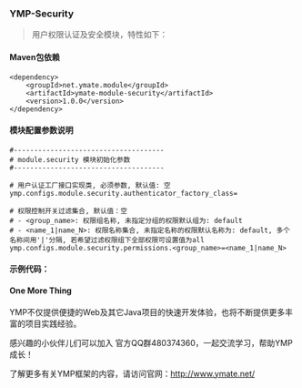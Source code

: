 ### YMP-Security

> 用户权限认证及安全模块，特性如下：
> 

#### Maven包依赖

    <dependency>
        <groupId>net.ymate.module</groupId>
        <artifactId>ymate-module-security</artifactId>
        <version>1.0.0</version>
    </dependency>

#### 模块配置参数说明

    #-------------------------------------
    # module.security 模块初始化参数
    #-------------------------------------
    
    # 用户认证工厂接口实现类, 必须参数, 默认值: 空
    ymp.configs.module.security.authenticator_factory_class=
    
    # 权限控制开关过滤集合, 默认值：空
    # - <group_name>: 权限组名称, 未指定分组的权限默认组为: default
    # - <name_1|name_N>: 权限名称集合, 未指定名称的权限默认名称为: default, 多个名称间用'|'分隔, 若希望过滤权限组下全部权限可设置值为all
    ymp.configs.module.security.permissions.<group_name>=<name_1|name_N>

#### 示例代码：

#### One More Thing

YMP不仅提供便捷的Web及其它Java项目的快速开发体验，也将不断提供更多丰富的项目实践经验。

感兴趣的小伙伴儿们可以加入 官方QQ群480374360，一起交流学习，帮助YMP成长！

了解更多有关YMP框架的内容，请访问官网：http://www.ymate.net/